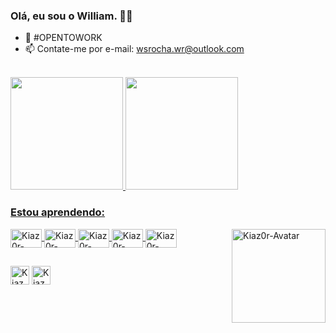 ### Olá, eu sou o William. 👋🏽

- 💼 #OPENTOWORK
- 📫 Contate-me por e-mail: wsrocha.wr@outlook.com

<div><br>
    <a href="https://github.com/Kiaz0r">
        <img height="180em"
            src="https://github-readme-stats.vercel.app/api?username=Kiaz0r&show_icons=true&include_all_commits=true&count_private=true&theme=dark" />
        <img height="180em"
            src="https://github-readme-stats.vercel.app/api/top-langs/?username=Kiaz0r&layout=compact&langs_count=7&theme=dark" />
</div>

### Estou aprendendo:

<div style="display: inline_block">
    <img align="center" alt="Kiaz0r-Angular" title="Angular" height="30" width="50"
        src="https://cdn.jsdelivr.net/gh/devicons/devicon/icons/angularjs/angularjs-original.svg">
    <img align="center" alt="Kiaz0r-CSS" title="CSS" height="30" width="50"
        src="https://cdn.jsdelivr.net/gh/devicons/devicon/icons/css3/css3-original.svg">
    <img align="center" alt="Kiaz0r-HTML" title="HTML" height="30" width="50"
        src="https://cdn.jsdelivr.net/gh/devicons/devicon/icons/html5/html5-original.svg">
    <img align="center" alt="Kiaz0r-JavaScript" title="JavaScript" height="30" width="50"
        src="https://cdn.jsdelivr.net/gh/devicons/devicon/icons/javascript/javascript-original.svg">
    <img align="center" alt="Kiaz0r-Python" title="Python" height="30" width="50"
        src="https://cdn.jsdelivr.net/gh/devicons/devicon/icons/python/python-original.svg">
    <img align="right" alt="Kiaz0r-Avatar" title="Avatar de Kiaz0r" height="150" width="150"
        src="https://cdn.discordapp.com/attachments/1103709001797079120/1103709386007912528/Kiaz0r-Avatar-2.png">
</div>

##

<div>
    <a href="https://www.instagram.com/kiaz0r/" target="_blank">
        <img align="center" alt="Kiaz0r-Instagram" title="Me siga" height="30"
            src="https://img.shields.io/badge/Instagram-E4405F?style=for-the-badge&logo=instagram&logoColor=white"
            target="_blank"></a>
    <a href="https://www.linkedin.com/in/william-rocha-418a04203/" target="_blank">
        <img align="center" alt="Kiaz0r-LinkedIn" title="Conecte-se comigo" height="30"
            src="https://img.shields.io/badge/LinkedIn-0077B5?style=for-the-badge&logo=linkedin&logoColor=white"
            target="_blank"></a>
</div>
